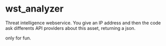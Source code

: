 # wst_analyzer

Threat intelligence webservice. You give an IP address and then the code ask differents API providers about this asset,
returning a json.

only for fun.

